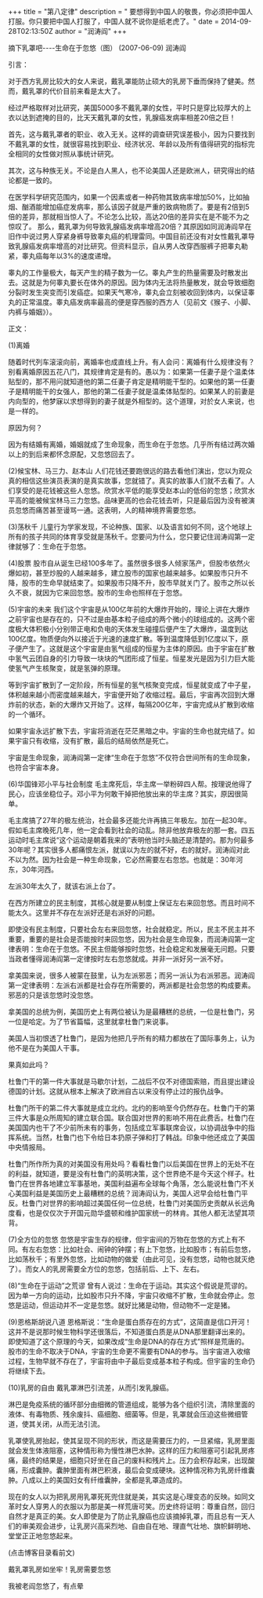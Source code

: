 +++
title = "第八定律"
description = " 要想得到中国人的敬畏，你必须把中国人打服。你只要把中国人打服了，中国人就不说你是纸老虎了。"
date = 2014-09-28T02:13:50Z
author = "润涛阎"
+++


摘下乳罩吧----生命在于忽悠（图） (2007-06-09) 
润涛阎 


引言： 

对于西方乳房比较大的女人来说，戴乳罩能防止硕大的乳房下垂而保持了健美。然而，戴乳罩的代价目前来看是太大了。 

经过严格取样对比研究，美国5000多不戴乳罩的女性，平时只是穿比较厚大的上衣以达到遮掩的目的，比天天戴乳罩的女性，乳腺癌发病率相差20倍之巨！ 

首先，这与戴乳罩者的职业、收入无关。这样的调查研究误差极小，因为只要找到不戴乳罩的女性，就很容易找到职业、经济状况、年龄以及所有值得研究的指标完全相同的女性做对照从事统计研究。 

其次，这与种族无关。不论是白人黑人，也不论美国人还是欧洲人，研究得出的结论都是一致的。 

在医学科学研究范围内，如果一个因素或者一种药物其致病率增加50%，比如抽烟、酗酒能增加癌症发病率，那么该因子就是严重的致病物质了。要是有2倍到5倍的差异，那就相当惊人了。不论怎么比较，高达20倍的差异实在是不能不为之惊叹了。 
那么，戴乳罩为何导致乳腺癌发病率增高20倍？其原因如同润涛阎早在旧作中说过男人穿紧身裤导致睾丸癌的机理雷同。中国目前还没有对女性戴乳罩导致乳腺癌发病率增高的对比研究。但资料显示，自从男人改穿西服裤子把睾丸勒紧，睾丸癌每年以3%的速度递增。 

睾丸的工作量极大，每天产生的精子数为一亿。睾丸产生的热量需要及时散发出去。这就是为何睾丸要长在体外的原因。因为体内无法将热量散发，就会导致细胞分裂时发生突变而引发癌症。如果天气寒冷，睾丸会立刻被收回到体内，以保证睾丸的正常温度。睾丸癌发病率最高的便是穿西服的西方人（见前文《猴子、小脚、内裤与婚姻》）。



正文： 

(1)离婚 

随着时代列车滚滚向前，离婚率也成直线上升。有人会问：离婚有什么规律没有？ 
别看离婚原因五花八门，其规律肯定是有的。愚以为：如果第一任妻子是个温柔体贴型的，那不用问就知道他的第二任妻子肯定是精明能干型的。如果他的第一任妻子是精明能干的女强人，那他的第二任妻子就是温柔体贴型的。如果某人的前妻是内向型的，他梦寐以求想得到的妻子就是外相型的。这个道理，对於女人来说，也是一样的。 

原因为何？ 

因为有结婚有离婚，婚姻就成了生命现象，而生命在于忽悠。几乎所有结过两次婚以上的到后来都怀念原配，又忽悠回去了。 


(2)候宝林、马三力、赵本山 
人们花钱还要跑很远的路去看他们演出，您以为观众真的相信这些演员表演的是真实故事，您就错了。真实的故事人们就不去看了。人们享受的是花钱被这些人忽悠。欣赏水平低的能享受赵本山的低俗的忽悠；欣赏水平高的能被候宝林马三力忽悠。品味更高的也会花钱去听，只是最后因为没有被演员忽悠而痛苦甚至谩骂一通。这表明，人的精神境界需要忽悠。 

(3)荡秋千 
儿童行为学家发现，不论种族、国家、以及语言如何不同，这个地球上所有的孩子共同的体育享受就是荡秋千。您要问为什么，您只要记住润涛阎第一定律就够了：生命在于忽悠。 

(4)股票 
股市自从诞生已经100多年了。虽然很多很多人倾家荡产，但股市依然火爆如初，甚至炒股的人越来越多，建立股市的国家也越来越多。如果股市只升不降，股市的生命早就结束了。如果股市只降不升，股市早就关门了。股市之所以长久不衰，就因为它来回忽悠。股市的生命也照样在于忽悠。 

(5)宇宙的未来 
我们这个宇宙是从100亿年前的大爆炸开始的，理论上讲在大爆炸之前宇宙也是存在的，只不过是由基本粒子组成的两个微小的球组成的。这两个密度极大体积极小分别带正电和负电的天体发生碰撞后便产生了大爆炸，温度到达100亿度。物质便向外以接近于光速的速度扩散。等到温度降低到1亿度以下，原子便产生了。这就是这个宇宙是由氢气组成的恒星为主体的原因。由于宇宙在扩散中氢气云团自身的引力导致一块块的气团形成了恒星。恒星发光是因为引力巨大能使氢气产生核聚变，就是氢弹的原理。 

等到宇宙扩散到了一定阶段，所有恒星的氢气核聚变完成，恒星就变成了中子星，体积越来越小而密度越来越大，宇宙便开始了收缩过程。最后，宇宙再次回到大爆炸前的状态，新的大爆炸又开始了。这样，每隔200亿年，宇宙完成从扩散到收缩的一个循环。 

如果宇宙永远扩散下去，宇宙将消逝在茫茫黑暗之中。宇宙的生命也就完结了。如果宇宙只有收缩，没有扩散，最后的结局依然是死亡。 

宇宙是生命现象，润涛阎第一定律“生命在于忽悠”不仅符合世间所有的生命现象，也符合宇宙本身。 

(6)华国锋邓小平与社会制度 
毛主席死后，华主席一举粉碎四人帮。按理说他得了民心，应该坐稳位子。邓小平为何敢干掉把他放出来的华主席？其实，原因很简单。 

毛主席搞了27年的极左统治，社会最多还能允许再搞三年极左。加在一起30年。假如毛主席晚死几年，他一定会看到社会的动乱。除非他放弃极左的那一套。四五运动时毛主席说“这个运动是朝着我来的”表明他当时头脑还是清楚的。那为何最多30年呢？其实很多人都痛恨左派，就误以为左的就不好，右的就好。润涛阎对此不以为然。因为社会是一种生命现象，它必然需要左右忽悠。也就是：30年河东，30年河西。 

左派30年太久了，就该右派上台了。
 
在西方所建立的民主制度，其核心就是要从制度上保证左右来回忽悠。而且时间不能太久。这里并不存在左派好还是右派好的问题。 

即使没有民主制度，只要社会左右来回忽悠，社会就稳定。所以，民主不民主并不重要，重要的是社会是否能按时来回忽悠，因为社会是生命现象，而润涛阎第一定律表明：生命在于忽悠。不民主但能够按时忽悠，社会稳定和发展毫无问题。只要当政者懂得润涛阎第一定律按时左右忽悠就成。并非一派好另一派不好。

拿美国来说，很多人被蒙在鼓里，认为左派邪恶；而另一派认为右派邪恶。润涛阎第一定律表明：左派右派都是社会存在所需要的，两派都是社会忽悠的构成要素。邪恶的只是该忽悠时没忽悠。 

拿美国的总统为例，美国历史上有两位被认为是最糟糕的总统，一位是杜鲁门，另一位是哈定。为了节省篇幅，这里就拿杜鲁门来说事。 

美国人当初恨透了杜鲁门，是因为他把几乎所有的精力都放在了国际事务上，认为他不是在为美国人干事。 

果真如此吗？ 

杜鲁门干的第一件大事就是马歇尔计划，二战后不仅不对德国索赔，而且提出建设德国的计划。这就从根本上解决了欧洲自古以来没有停止过的报仇战争。 

杜鲁门所干的第二件大事就是成立北约。北约的影响至今仍然存在。杜鲁门干的第三件大事是众所周知的建立联合国。联合国对世界的影响不用在此费舌。杜鲁门在美国国内也干了不少前所未有的事务，包括成立军事联席会议，以协调战争中的指挥系统。当然，杜鲁门也下令给日本扔原子弹和打了韩战。印象中他还成立了美国中央情报局。 

杜鲁门所作所为真的对美国没有用处吗？看看杜鲁门以后美国在世界上的无处不在的利益，就知道，要是没有杜鲁门的英明决策，这个世界绝不是今天这个样子。杜鲁门在世界各地建立军事基地，美国利益遍布全球每个角落，怎么能说杜鲁门不关心美国利益是美国历史上最糟糕的总统？润涛阎认为，美国人迟早会给杜鲁门平反。杜鲁门对世界的影响超过美国任何一位总统，杜鲁门对美国历史贡献从长远角度看，也是仅仅次于开国元勋华盛顿和维护国家统一的林肯。其他人都无法望其项背。

(7)全方位的忽悠 
忽悠是宇宙生存的规律，但宇宙间的万物在忽悠的方式上有不同。有左右忽悠：比如社会、闹钟的钟摆；有上下忽悠，比如股市；有前后忽悠，比如荡秋千；有里外忽悠，比如动物的做爱（由此可见，没有忽悠，动物也就灭绝了）。而女人的乳房需要全方位的忽悠，包括前后、上下、左右。

(8)“生命在于运动”之荒谬 
曾有人说过：生命在于运动。其实这个假说是荒谬的。因为单一方向的运动，比如股市只升不降，宇宙只收缩不扩散，生命就会停止。忽悠是运动，但运动并不一定是忽悠。就好比猪是动物，但动物不一定是猪。 

(9)恩格斯胡说八道 
恩格斯说：“生命是蛋白质存在的方式”，这简直是信口开河！这并不是说那时候生物科学还很落后，不知道蛋白质是从DNA那里翻译出来的。即使知道了这个原理的今天，如果改成“生命是DNA的存在方式”照样是荒唐的。股市的生命不取决于DNA，宇宙的生命更不需要有DNA的参与。当宇宙进入收缩过程，生物早就不存在了，宇宙将由中子最后变成基本粒子构成。但宇宙的生命仍将继续下去。 

(10)乳房的自由
戴乳罩淋巴引流差，从而引发乳腺癌。 

淋巴是免疫系统的循环部分由细微的管道组成，能够为各个组织引流，清除里面的液体、有毒物质、残余废抖、癌细胞、细菌等。但是，乳罩就会压迫这些微细管道，使其关闭，从而无法引流。

乳罩使乳房抬起，使其呈现不同的形状，而这是需要压力的，一旦紧缩，乳房里面就会发生体液阻塞，这种情形称为慢性淋巴水肿。这样的压力和阻塞可引起乳房疼痛，最终的结果是，细胞只好坐在自己的废料和残片上。压力会积存起来，出现酸痛，形成囊肿。囊肿里面有淋巴积液，最后会变成硬块。这种情况称为乳房纤维囊肿。八成以上的美国妇女有纤维囊肿，全都是乳罩造成的。

现在的女人以为把乳房用乳罩死死兜住就是美，其实这是心理变态的反映。如同文革时女人穿男人的衣服以为那是美一样荒唐可笑。历史终将证明：尊重自然，回归自然才是真正的美。女人即使是为了防止乳腺癌也应该摘掉乳罩，而且总有一天人们的审美观会进步，让乳房兴高采烈地、自由自在地、理直气壮地、旗帜鲜明地、堂堂正正地忽悠起来。 

(点击博客目录看前文)



戴乳罩乳房如坐牢！乳房需要忽悠


 我被老阎忽悠了，有点晕

